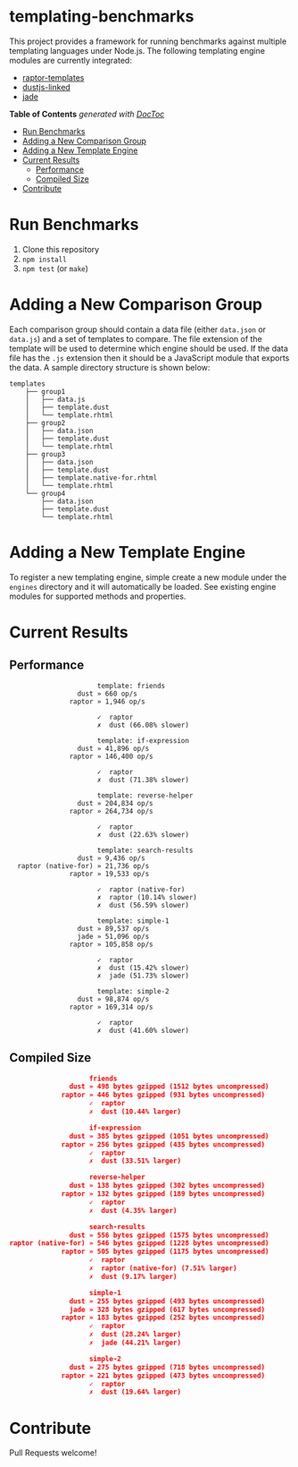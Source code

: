 templating-benchmarks
=====================

This project provides a framework for running benchmarks against multiple templating languages under Node.js. The following templating engine modules are currently integrated:

* [raptor-templates](https://github.com/raptorjs3/raptor-templates)
* [dustjs-linked](https://github.com/linkedin/dustjs)
* [jade](https://github.com/visionmedia/jade)

<!-- START doctoc generated TOC please keep comment here to allow auto update -->
<!-- DON'T EDIT THIS SECTION, INSTEAD RE-RUN doctoc TO UPDATE -->
**Table of Contents**  *generated with [DocToc](http://doctoc.herokuapp.com/)*

- [Run Benchmarks](#run-benchmarks)
- [Adding a New Comparison Group](#adding-a-new-comparison-group)
- [Adding a New Template Engine](#adding-a-new-template-engine)
- [Current Results](#current-results)
	- [Performance](#performance)
	- [Compiled Size](#compiled-size)
- [Contribute](#contribute)

<!-- END doctoc generated TOC please keep comment here to allow auto update -->

# Run Benchmarks

1. Clone this repository
2. `npm install`
3. `npm test` (or `make`)

# Adding a New Comparison Group

Each comparison group should contain a data file (either `data.json` or `data.js`) and a set of templates to compare. The file extension of the template will be used to determine which engine should be used. If the data file has the `.js` extension then it should be a JavaScript module that exports the data. A sample directory structure is shown below:

```
templates
    ├── group1
    │   ├── data.js
    │   ├── template.dust
    │   └── template.rhtml
    ├── group2
    │   ├── data.json
    │   ├── template.dust
    │   └── template.rhtml
    ├── group3
    │   ├── data.json
    │   ├── template.dust
    │   ├── template.native-for.rhtml
    │   └── template.rhtml
    └── group4
        ├── data.json
        ├── template.dust
        └── template.rhtml
```

# Adding a New Template Engine

To register a new templating engine, simple create a new module under the `engines` directory and it will automatically be loaded. See existing engine modules for supported methods and properties.


# Current Results


## Performance

```
                      template: friends
                 dust » 660 op/s
               raptor » 1,946 op/s

                      ✓  raptor
                      ✗  dust (66.08% slower)

                      template: if-expression
                 dust » 41,896 op/s
               raptor » 146,400 op/s

                      ✓  raptor
                      ✗  dust (71.38% slower)

                      template: reverse-helper
                 dust » 204,834 op/s
               raptor » 264,734 op/s

                      ✓  raptor
                      ✗  dust (22.63% slower)

                      template: search-results
                 dust » 9,436 op/s
  raptor (native-for) » 21,736 op/s
               raptor » 19,533 op/s

                      ✓  raptor (native-for)
                      ✗  raptor (10.14% slower)
                      ✗  dust (56.59% slower)

                      template: simple-1
                 dust » 89,537 op/s
                 jade » 51,096 op/s
               raptor » 105,858 op/s

                      ✓  raptor
                      ✗  dust (15.42% slower)
                      ✗  jade (51.73% slower)

                      template: simple-2
                 dust » 98,874 op/s
               raptor » 169,314 op/s

                      ✓  raptor
                      ✗  dust (41.60% slower)
```

## Compiled Size

```json
                    friends
               dust » 498 bytes gzipped (1512 bytes uncompressed)
             raptor » 446 bytes gzipped (931 bytes uncompressed)
                    ✓  raptor
                    ✗  dust (10.44% larger)

                    if-expression
               dust » 385 bytes gzipped (1051 bytes uncompressed)
             raptor » 256 bytes gzipped (435 bytes uncompressed)
                    ✓  raptor
                    ✗  dust (33.51% larger)

                    reverse-helper
               dust » 138 bytes gzipped (302 bytes uncompressed)
             raptor » 132 bytes gzipped (189 bytes uncompressed)
                    ✓  raptor
                    ✗  dust (4.35% larger)

                    search-results
               dust » 556 bytes gzipped (1575 bytes uncompressed)
raptor (native-for) » 546 bytes gzipped (1228 bytes uncompressed)
             raptor » 505 bytes gzipped (1175 bytes uncompressed)
                    ✓  raptor
                    ✗  raptor (native-for) (7.51% larger)
                    ✗  dust (9.17% larger)

                    simple-1
               dust » 255 bytes gzipped (493 bytes uncompressed)
               jade » 328 bytes gzipped (617 bytes uncompressed)
             raptor » 183 bytes gzipped (252 bytes uncompressed)
                    ✓  raptor
                    ✗  dust (28.24% larger)
                    ✗  jade (44.21% larger)

                    simple-2
               dust » 275 bytes gzipped (718 bytes uncompressed)
             raptor » 221 bytes gzipped (473 bytes uncompressed)
                    ✓  raptor
                    ✗  dust (19.64% larger)
```

# Contribute

Pull Requests welcome!